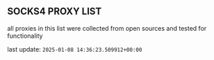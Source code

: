 ## SOCKS4 PROXY LIST

all proxies in this list were collected from open sources and tested for functionality

last update: `2025-01-08 14:36:23.509912+00:00`